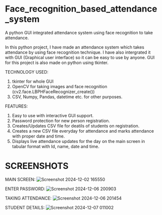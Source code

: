 # Face_recognition_based_attendance_system
A python GUI integrated attendance system using face recognition to take attendance.

In this python project, I have made an attendance system which takes attendance by using face recognition technique. I have also intergrated it with GUI (Graphical user interface) so it can be easy to use by anyone. GUI for this project is also made on python using tkinter.

TECHNOLOGY USED:
1) tkinter for whole GUI
2) OpenCV for taking images and face recognition (cv2.face.LBPHFaceRecognizer_create())
3) CSV, Numpy, Pandas, datetime etc. for other purposes.

FEATURES:
1) Easy to use with interactive GUI support.
2) Password protection for new person registration.
3) Creates/Updates CSV file for deatils of students on registration.
4) Creates a new CSV file everyday for attendance and marks attendance with proper date and time.
5) Displays live attendance updates for the day on the main screen in tabular format with Id, name, date and time.

# SCREENSHOTS
MAIN SCREEN:
![Screenshot 2024-12-02 165550](https://github.com/user-attachments/assets/5f55b4ed-c131-415c-8310-a9b7ee1aa543)

ENTER PASSWORD:
![Screenshot 2024-12-06 200903](https://github.com/user-attachments/assets/ea58797b-79c0-4a2d-9226-0e65fbd92177)

TAKING ATTENDANCE:
![Screenshot 2024-12-06 201454](https://github.com/user-attachments/assets/85f09465-75dd-4810-ba73-72627d8fcce7)

STUDENT DETAILS:
![Screenshot 2024-12-07 011002](https://github.com/user-attachments/assets/65673d35-6af5-422b-82e8-52c8fa5d6d19)






